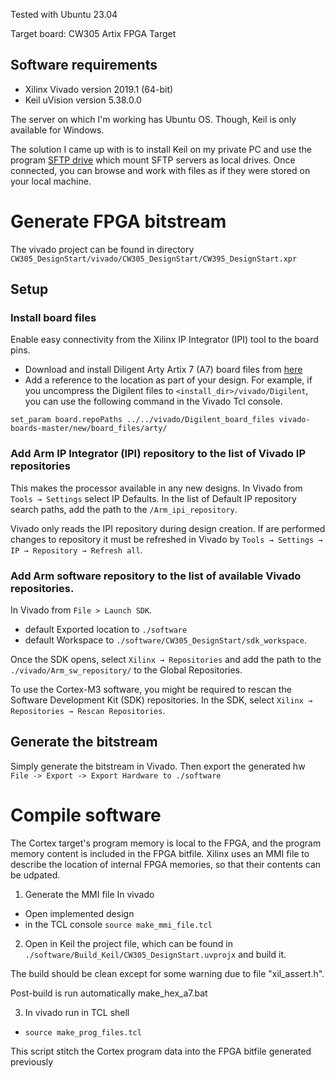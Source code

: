 
Tested with Ubuntu 23.04

Target board: CW305 Artix FPGA Target 
## Software requirements
- Xilinx Vivado version 2019.1 (64-bit)
- Keil uVision version 5.38.0.0

The server on which I'm working has Ubuntu OS. Though, Keil is only available for Windows.

The solution I came up with is to install Keil on my private PC and use the program [SFTP drive](https://www.nsoftware.com/sftpdrive?gad_source=1&gclid=EAIaIQobChMI18yxtLzrggMVX5aDBx1uvgIREAAYASAAEgKqJPD_BwE) which mount SFTP servers as local drives. Once connected, you can browse and work with files as if they were stored on your local machine. 

# Generate FPGA bitstream
The vivado project can be found in directory `CW305_DesignStart/vivado/CW305_DesignStart/CW395_DesignStart.xpr`
## Setup
### Install board files
Enable easy connectivity from the Xilinx IP Integrator (IPI) tool to the board pins.
- Download and install Diligent Arty Artix 7 (A7) board files from [here](https://reference.digilentinc.com/learn/software/tutorials/vivado-board-files/start)
- Add a reference to the location as part of your design. For example, if you uncompress the Digilent files to  `<install_dir>/vivado/Digilent`, you can use the following command in the Vivado Tcl console.
~~~
set_param board.repoPaths ../../vivado/Digilent_board_files vivado-boards-master/new/board_files/arty/
~~~
### Add Arm IP Integrator (IPI) repository to the list of Vivado IP repositories 
This makes the processor available in any new designs.
In Vivado from `Tools → Settings` select IP Defaults. In the list of Default IP repository search paths, add the path to the `/Arm_ipi_repository`.

Vivado only reads the IPI repository during design creation. If are performed changes to repository it must be refreshed in Vivado by `Tools → Settings → IP → Repository → Refresh all`.
### Add Arm software repository to the list of available Vivado repositories.
In Vivado from `File > Launch SDK`.

- default Exported location to `./software` 
- default Workspace to `./software/CW305_DesignStart/sdk_workspace`.

Once the SDK opens, select `Xilinx → Repositories` and add the path to the `./vivado/Arm_sw_repository/` to the Global Repositories.

To use the Cortex-M3 software, you might be required to rescan the Software Development Kit (SDK) repositories. In the SDK, select `Xilinx → Repositories → Rescan Repositories`.
## Generate the bitstream
Simply generate the bitstream in Vivado. Then export the generated hw `File -> Export -> Export Hardware to ./software`

# Compile software
The Cortex target's program memory is local to the FPGA, and the program memory content is included in the FPGA bitfile.
Xilinx uses an MMI file to describe the location of internal FPGA memories, so that their contents can be udpated.
1. Generate the MMI file
In vivado
- Open implemented design 
- in the TCL console `source make_mmi_file.tcl`
2. Open in Keil the project file, which can be found in `./software/Build_Keil/CW305_DesignStart.uvprojx` and build it.

The build should be clean except for some warning due to file "xil_assert.h".

Post-build is run automatically make_hex_a7.bat 

3. In vivado run in TCL shell
- `source make_prog_files.tcl`

This script stitch the Cortex program data into the FPGA bitfile generated previously
